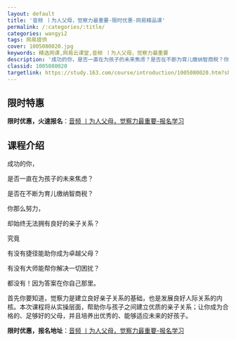 ```yaml
---
layout: default
title: '音频 丨为人父母，觉察力最重要-限时优惠-网易精品课'
permalink: /:categories/:title/
categories: wangyi2
tags: 网易提供
cover: 1005080020.jpg
keywords: 精选网课,网易云课堂,音频 丨为人父母，觉察力最重要
description: '成功的你，是否一直在为孩子的未来焦虑？是否在不断为育儿缴纳智商税？你那么努力，却始终无法拥有良好的亲子关系？究竟有没有捷'
classid: 1005080020
targetlink: https://study.163.com/course/introduction/1005080020.htm?share=1&shareId=1025206652&utm_campaign=share&utm_medium=iphoneShare&utm_source=&utm_u=1025206652
---
```


## 限时特惠

**限时优惠，火速报名**：[音频 丨为人父母，觉察力最重要-报名学习](https://study.163.com/course/introduction/1005080020.htm?share=1&shareId=1025206652&utm_campaign=share&utm_medium=iphoneShare&utm_source=&utm_u=1025206652)

## 课程介绍

成功的你， 

是否一直在为孩子的未来焦虑？

是否在不断为育儿缴纳智商税？

你那么努力，

却始终无法拥有良好的亲子关系？



究竟

有没有捷径能助你成为卓越父母？

有没有大师能帮你解决一切困扰？

都没有！因为答案在你自己那里。



首先你要知道，觉察力是建立良好亲子关系的基础，也是发展良好人际关系的内核。本次课程将从实操层面，帮助你与孩子之间建立优质的亲子关系；让你成为合格的、足够好的父母，并且培养出优秀的、能够适应未来的好孩子。

**限时优惠，报名地址**：[音频 丨为人父母，觉察力最重要-报名学习](https://study.163.com/course/introduction/1005080020.htm?share=1&shareId=1025206652&utm_campaign=share&utm_medium=iphoneShare&utm_source=&utm_u=1025206652)

